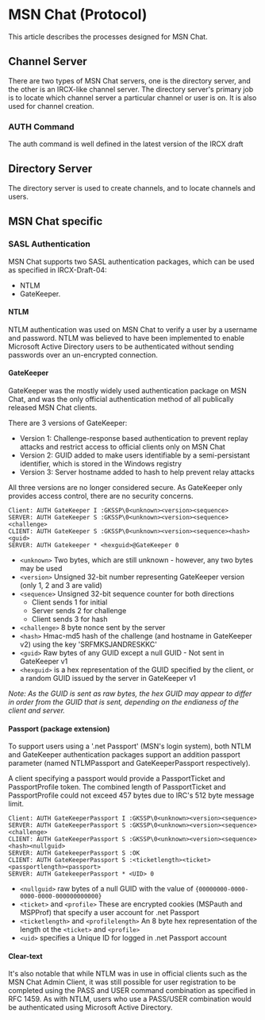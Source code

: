 # MSN Chat (Protocol)

This article describes the processes designed for MSN Chat.

## Channel Server

There are two types of MSN Chat servers, one is the directory server, and the other is an IRCX-like channel server. The directory server's primary job is to locate which channel server a particular channel or user is on. It is also used for channel creation.

### AUTH Command

The auth command is well defined in the latest version of the IRCX draft

## Directory Server

The directory server is used to create channels, and to locate channels and users.

## MSN Chat specific

### SASL Authentication

MSN Chat supports two SASL authentication packages, which can be used as specified in IRCX-Draft-04:

- NTLM
- GateKeeper.

#### NTLM

NTLM authentication was used on MSN Chat to verify a user by a username and password. NTLM was believed to have been implemented to enable Microsoft Active Directory users to be authenticated without sending passwords over an un-encrypted connection.

#### GateKeeper

GateKeeper was the mostly widely used authentication package on MSN Chat, and was the only official authentication method of all publically released MSN Chat clients.

There are 3 versions of GateKeeper:
* Version 1: Challenge-response based authentication to prevent replay attacks and restrict access to official clients only on MSN Chat
* Version 2: GUID added to make users identifiable by a semi-persistant identifier, which is stored in the Windows registry
* Version 3: Server hostname added to hash to help prevent relay attacks

All three versions are no longer considered secure. As GateKeeper only provides access control, there are no security concerns.

```
Client: AUTH GateKeeper I :GKSSP\0<unknown><version><sequence>
SERVER: AUTH GateKeeper S :GKSSP\0<unknown><version><sequence><challenge>
CLIENT: AUTH GateKeeper S :GKSSP\0<unknown><version><sequence><hash><guid>
SERVER: AUTH Gatekeeper * <hexguid>@GateKeeper 0
```

- `<unknown>` Two bytes, which are still unknown - however, any two bytes may be used
- `<version>` Unsigned 32-bit number representing GateKeeper version (only 1, 2 and 3 are valid)
- `<sequence>` Unsigned 32-bit sequence counter for both directions
  - Client sends 1 for initial
  - Server sends 2 for challenge
  - Client sends 3 for hash
- `<challenge>` 8 byte nonce sent by the server
- `<hash>` Hmac-md5 hash of the challenge (and hostname in GateKeeper v2) using the key 'SRFMKSJANDRESKKC'
- `<guid>` Raw bytes of any GUID except a null GUID - Not sent in GateKeeper v1
- `<hexguid>` is a hex representation of the GUID specified by the client, or a random GUID issued by the server in GateKeeper v1

_Note: As the GUID is sent as raw bytes, the hex GUID may appear to differ in order from the GUID that is sent, depending on the endianess of the client and server._

#### Passport (package extension)

To support users using a '.net Passport' (MSN's login system), both NTLM and GateKeeper authentication packages support an addition passport parameter (named NTLMPassport and GateKeeperPassport respectively).

A client specifying a passport would provide a PassportTicket and PassportProfile token. The combined length of PassportTicket and PassportProfile could not exceed 457 bytes due to IRC's 512 byte message limit.

```
Client: AUTH GateKeeperPassport I :GKSSP\0<unknown><version><sequence>
SERVER: AUTH GateKeeperPassport S :GKSSP\0<unknown><version><sequence><challenge>
CLIENT: AUTH GateKeeperPassport S :GKSSP\0<unknown><version><sequence><hash><nullguid>
SERVER: AUTH GatekeeperPassport S :OK
CLIENT: AUTH GateKeeperPassport S :<ticketlength><ticket><passportlength><passport>
SERVER: AUTH GatekeeperPassport * <UID> 0
```

- `<nullguid>` raw bytes of a null GUID with the value of `{00000000-0000-0000-0000-000000000000}`
- `<ticket>` and `<profile>` These are encrypted cookies (MSPauth and MSPProf) that specify a user account for .net Passport
- `<ticketlength>` and `<profilelength>` An 8 byte hex representation of the length ot the `<ticket>` and `<profile>`
- `<uid>` specifies a Unique ID for logged in .net Passport account

#### Clear-text

It's also notable that while NTLM was in use in official clients such as the MSN Chat Admin Client, it was still possible for user registration to be completed using the PASS and USER command combination as specified in RFC 1459. As with NTLM, users who use a PASS/USER combination would be authenticated using Microsoft Active Directory.